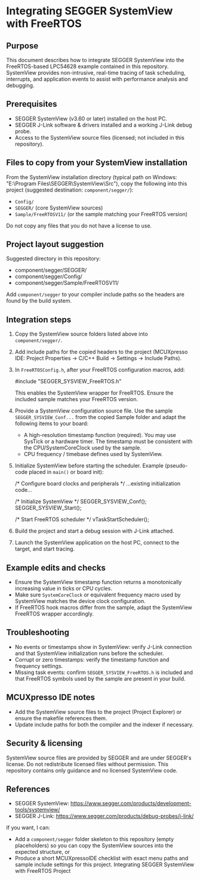 Integrating SEGGER SystemView with FreeRTOS
==========================================

Purpose
-------
This document describes how to integrate SEGGER SystemView into the FreeRTOS-based LPC54628 example contained in this repository. SystemView provides non-intrusive, real-time tracing of task scheduling, interrupts, and application events to assist with performance analysis and debugging.

Prerequisites
-------------
- SEGGER SystemView (v3.60 or later) installed on the host PC.
- SEGGER J-Link software & drivers installed and a working J-Link debug probe.
- Access to the SystemView source files (licensed; not included in this repository).

Files to copy from your SystemView installation
----------------------------------------------
From the SystemView installation directory (typical path on Windows: "E:\\Program Files\\SEGGER\\SystemView\\Src"), copy the following into this project (suggested destination: `component/segger/`):

- `Config/`
- `SEGGER/` (core SystemView sources)
- `Sample/FreeRTOSV11/` (or the sample matching your FreeRTOS version)

Do not copy any files that you do not have a license to use.

Project layout suggestion
------------------------
Suggested directory in this repository:

 - component/segger/SEGGER/
 - component/segger/Config/
 - component/segger/Sample/FreeRTOSV11/

Add `component/segger` to your compiler include paths so the headers are found by the build system.

Integration steps
-----------------
1. Copy the SystemView source folders listed above into `component/segger/`.
2. Add include paths for the copied headers to the project (MCUXpresso IDE: Project Properties → C/C++ Build → Settings → Include Paths).
3. In `FreeRTOSConfig.h`, after your FreeRTOS configuration macros, add:

   #include "SEGGER_SYSVIEW_FreeRTOS.h"

   This enables the SystemView wrapper for FreeRTOS. Ensure the included sample matches your FreeRTOS version.

4. Provide a SystemView configuration source file. Use the sample `SEGGER_SYSVIEW_Conf...` from the copied Sample folder and adapt the following items to your board:

   - A high-resolution timestamp function (required). You may use SysTick or a hardware timer. The timestamp must be consistent with the CPU/SystemCoreClock used by the sample.
   - CPU frequency / timebase defines used by SystemView.

5. Initialize SystemView before starting the scheduler. Example (pseudo-code placed in `main()` or board init):

   /* Configure board clocks and peripherals */
   ...existing initialization code...

   /* Initialize SystemView */
   SEGGER_SYSVIEW_Conf();
   SEGGER_SYSVIEW_Start();

   /* Start FreeRTOS scheduler */
   vTaskStartScheduler();

6. Build the project and start a debug session with J-Link attached.
7. Launch the SystemView application on the host PC, connect to the target, and start tracing.

Example edits and checks
------------------------
- Ensure the SystemView timestamp function returns a monotonically increasing value in ticks or CPU cycles.
- Make sure `SystemCoreClock` or equivalent frequency macro used by SystemView matches the device clock configuration.
- If FreeRTOS hook macros differ from the sample, adapt the SystemView FreeRTOS wrapper accordingly.

Troubleshooting
---------------
- No events or timestamps show in SystemView: verify J-Link connection and that SystemView initialization runs before the scheduler.
- Corrupt or zero timestamps: verify the timestamp function and frequency settings.
- Missing task events: confirm `SEGGER_SYSVIEW_FreeRTOS.h` is included and that FreeRTOS symbols used by the sample are present in your build.

MCUXpresso IDE notes
--------------------
- Add the SystemView source files to the project (Project Explorer) or ensure the makefile references them.
- Update include paths for both the compiler and the indexer if necessary.

Security & licensing
---------------------
SystemView source files are provided by SEGGER and are under SEGGER's license. Do not redistribute licensed files without permission. This repository contains only guidance and no licensed SystemView code.

References
----------
- SEGGER SystemView: https://www.segger.com/products/development-tools/systemview/
- SEGGER J-Link: https://www.segger.com/products/debug-probes/j-link/

If you want, I can:

- Add a `component/segger` folder skeleton to this repository (empty placeholders) so you can copy the SystemView sources into the expected structure, or
- Produce a short MCUXpressoIDE checklist with exact menu paths and sample include settings for this project.
Integrating SEGGER SystemView with FreeRTOS Project
